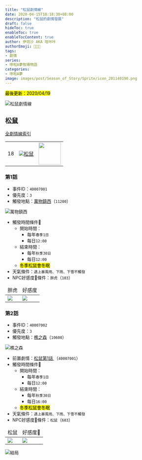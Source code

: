 ```yaml
---
title: "松鼠劇情線"
date: 2020-04-15T18:18:30+08:00
description: "松鼠的劇情發展"
draft: false
hideToc: true
enableToc: true
enableTocContent: true
author: 伊琉沙 AKA 哇咔咔
authorEmoji: 👩🏿‍🚀
tags: 
- 劇情
series:
- 哆啦A夢牧場物語
categories:
- 哆啦A夢
image: images/post/Season_of_Story/Sprite/icon_201140190.png
---
```

<mark>最後更新：2020/04/19</mark>

![松鼠劇情線](/images/post/Season_of_Story/Texture2D/EventImage_3006.png)
## 松鼠
[全劇情線索引](../doraemon-story-index/#劇情線)
<table>
    <tr>
        <td>18</td>
        <td align="center"><a href="../doraemon-story-18"><img src= "/images/post/Season_of_Story/Sprite/icon_201140190.png">松鼠</a></td>
        <td align="center"><img width="72px" src= "/images/post/Season_of_Story/Sprite/icon_201046030.png"></td>
    </tr>
</table>

### 第1話 
+ 事件ID：`40007001`
+ 優先度：`3`
+ 觸發地點：[萬物鎮西](../doraemon-story-map-11200-west-natura)（`11200`）

![萬物鎮西](/images/post/Season_of_Story/Map/11200.png)
+ 觸發時間條件📆
    + 開始時間：
        + 每年`春季1日`
        + 每日`12:00`
    + 結束時間：
        + 每年`秋季30日`
        + 每日`12:00`
    + <mark>冬季松鼠會冬眠</mark>
+ 天氣條件：`遇上暴風雨、下雨、下雪不觸發`
+ NPC好感度💝條件：`胖虎`（`103`）
<table>
    <thead>
        <tr>
            <td align="center">胖虎</td>
            <td align="center">好感度</td>
        </tr>
    </thead>
    <tr>
        <td><img src= "/images/post/Season_of_Story/Sprite/icon_201041030.png"></td>
        <td><img src= "/images/post/Season_of_Story/Sprite/icon_201060030.png"></td>
    </tr>
</table>

### 第2話 
+ 事件ID：`40007002`
+ 優先度：`3`
+ 觸發地點：[樵之森](../doraemon-story-map-10600-lumberjack-forest)（`10600`）

![樵之森](/images/post/Season_of_Story/Map/10600.png)
+ 前置劇情：[松鼠第1話 ](#第1話-)（`40007001`）
+ 觸發時間條件📆
    + 開始時間：
        + 每年`春季1日`
        + 每日`12:00`
    + 結束時間：
        + 每年`秋季30日`
        + 每日`16:00`
    + <mark>冬季松鼠會冬眠</mark>
+ 天氣條件：`遇上暴風雨、下雨、下雪不觸發`
+ NPC好感度💝條件：`松鼠`（`603`）
<table>
    <thead>
        <tr>
            <td align="center">松鼠</td>
            <td align="center">好感度💝</td>
        </tr>
    </thead>
    <tr>
        <td><img src= "/images/post/Season_of_Story/Sprite/icon_201046030.png"></td>
        <td><img src= "/images/post/Season_of_Story/Sprite/icon_201060060.png"></td>
    </tr>
</table>

![結局](/images/post/Season_of_Story/Texture2D/EventImage_3006.png)